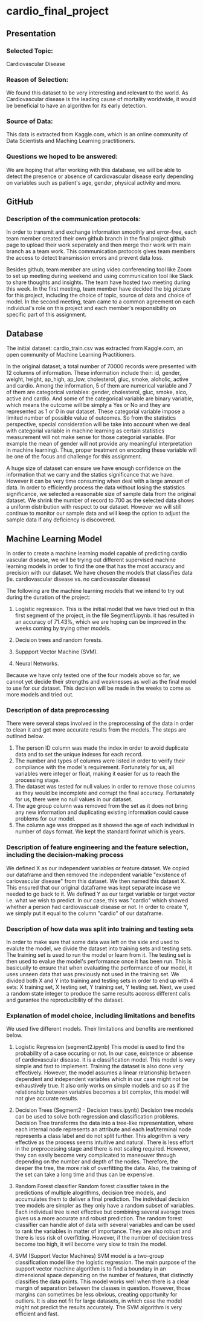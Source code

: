 # cardio_final_project


## Presentation

### Selected Topic: 
Cardiovascular Disease

### Reason of Selection: 
We found this dataset to be very interesting and relevant to the world. As Cardiovascular disease is the leading cause of mortality worldwide, it would be beneficial to have an algorithm for its early detection.

### Source of Data:
This data is extracted from Kaggle.com, which is an online community of Data Scientists and Maching Learning practitioners.

### Questions we hoped to be answered:
We are hoping that after working with this database, we will be able to detect the presence or absence of cardiovascular disease early depending on variables such as patient's age, gender, physical activity and more.

## GitHub

### Description of the communication protocols: 
In order to transmit and exchange information smoothly and error-free, each team member created their own github branch in the final project github page to upload their work seperately and then merge their work with main branch as a team work. This communication protocols gives team members the access to detect transmission errors and prevent data loss. 

Besides github, team member are using video conferencing tool like Zoom to set up meeting during weekend and using communication tool like Slack to share thoughts and insights. The team have hosted two meeting during this week. In the first meeting, team member have decided the big picture for this project, including the choice of topic, source of data and choice of model. In the second meeting, team came to a common agreement on each individual's role on this project and each member's responsibility on specific part of this assignment.


## Database

The initial dataset: cardio_train.csv was extracted from Kaggle.com, an open community of Machine Learning Practitioners.  

In the original dataset, a total number of 70000 records were presented with 12 columns of information. These information include their: id, gender, weight, height, ap_high, ap_low, cholesterol, gluc, smoke, aloholic, active and cardio. Among the information, 5 of them are numerical variable and 7 of them are categorical variables: gender, cholesterol, gluc, smoke, alco, active and cardio. And some of the categorical variable are binary variable, which means the outcome will be simply a Yes or No and they are represented as 1 or 0 in our dataset. These categorial variable impose a limited number of possible value of outcomes. So from the statistics perspective, special consideration will be take into account when we deal with categorial variable in machine learning as certain statistics measurement will not make sense for those categorial variable. (For example the mean of gender will not provide any meaningful interpretation in machine learning). Thus, proper treatment on encoding these variable will be one of the focus and challenge for this assignment. 


A huge size of dataset can ensure we have enough confidence on the information that we carry and the statics significance that we have. However it can be very time consuming when deal with a large amount of data.  In order to efficiently process the data without losing the statistics significance, we selected a reasonable size of sample data from the original dataset. We shrink the number of record to 700 as the selected data shows a uniform distribution with respect to our dataset. However we will still continue to monitor our sample data and will keep the option to adjust the sample data if any deficiency is discovered.

## Machine Learning Model

In order to create a machine learning model capable of predicting cardio vascular disease, we will be trying out different supervised machine learning models in order to find the one that has the most accuracy and precision with our dataset. We have chosen the models that classifies data (ie. cardiovascular disease vs. no cardiovascular disease)

The following are the machine learning models that we intend to try out during the duration of the project: 

1. Logistic regression. This is the initial model that we have tried out in this first segment of the project, in the file Segment1.ipynb. it has resulted in an accuracy of 71.43%, which we are hoping can be improved in the weeks coming by trying other models. 

2. Decision trees and random forests.  

3. Suppport Vector Machine (SVM). 

4. Neural Networks. 

Because we have only tested one of the four models above so far, we cannot yet decide their strengths and weaknesses as well as the final model to use for our dataset. This decision will be made in the weeks to come as more models and tried out. 

### Description of data preprocessing
There were several steps involved in the preprocessing of the data in order to clean it and get more accurate results from the models. The steps are outlined below.
1. The person ID column was made the index in order to avoid duplicate data and to set the unique indexes for each record.
2. The number and types of columns were listed in order to verify their compliance with the model's requirement. Fortunately for us, all variables were integer or float, making it easier for us to reach the processing stage. 
3. The dataset was tested for null values in order to remove those columns as they would be incomplete and corrupt the final accuracy. Fortunately for us, there were no null values in our dataset.
4. The age group column was removed from the set as it does not bring any new information and duplicating existing information could cause problems for our model.
5. The column age was dropped as it showed the age of each individual in number of days format. We kept the standard format which is years.

### Description of feature engineering and the feature selection, including the decision-making process
We defined X as our independent variables or feature dataset. We copied our dataframe and then removed the independent variable "existence of cariovascular disease" from this dataset. We then named this dataset X. This ensured that our original dataframe was kept separate incase we needed to go back to it. 
We defined Y as our target variable or target vector i.e. what we wish to predict. In our case, this was "cardio" which showed whether a person had cardiovascualr disease or not. In order to create Y, we simply put it equal to the column "cardio" of our dataframe. 

### Description of how data was split into training and testing sets
In order to make sure that some data was left on the side and used to evalute the model, we divide the dataset into training sets and testing sets. The training set is used to run the model or learn from it. The testing set is then used to evalue the model's performance once it has been run. This is basicually to ensure that when evaluating the performance of our model, it uses unseen data that was previously not used in the training set. We divided both X and Y into training and testing sets in order to end up with 4 sets: X training set, X testing set, Y training set, Y testing set. Next, we used a random state integer to produce the same results accross different calls and gurantee the reproducibility of the dataset. 

### Explanation of model choice, including limitations and benefits
We used five different models. Their limitations and benefits are mentioned below.

1. Logistic Regression (segment2.ipynb) 
This model is used to find the probability of a case occuring or not. In our case, existence or absense of cardiovascular disease. It is a classification model. This model is very simple and fast to implement. Training the dataset is also done very effectively. However, the model assumes a linear relationship between dependent and independent variables which in our case might not be exhaustively true. It also only works on simple models and so as if the relationship between variables becomes a bit complex, this model will not give accurate results. 

2. Decision Trees (Segment2 - Decision tress.ipynb)
Decision tree models can be used to solve both regression and classification problems. Decision Tree transforms the data into a tree-like representation, where each
internal node represents an attribute and each leaf/terminal node represents a class label and do not split further. This alogrithm is very effective as the process seems intuitive and natural. There is less effort in the preprocessing stage and there is not scaling required. However, they can easily become very complicated to maneouver through depending on the number and depth of the nodes. Therefore, the deeper the tree, the more risk of overfitting the data. Also, the training of the set can take a long time and thus can be expensive. 

3. Random Forest classifier
Random forest classifier takes in the predictions of multiple alogrithms, decision tree models, and accumulates them to deliver a final prediction. The individual decision tree models are simpler as they only have a random subset of variables. Each individual tree is not effective but combining several average trees gives us a more accurate and robust prediction. The random forest classifier can handle alot of data with several variables and can be used to rank the variables in matter of importance. They are also robust and there is less risk of overfitting. However, if the number of decision tress become too high, it will become very slow to train the model.

4. SVM (Support Vector Machines) 
SVM model is a two-group classification model like the logistic regression. The main purpose of the support vector machine algorithm is to find a boundary in an dimensional space depending on the number of features, that distinctly classifies the data points. This model works well when there is a clear margin of separation between the classes in question. However, those margins can sometimes be less obvious, creating opportunity for outliers. It is also not fit for large datasets, in which case the model might not predict the results accurately. The SVM algorithm is very efficient and fast.



